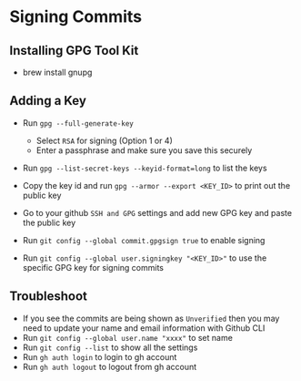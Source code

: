 # Signing Commits

## Installing GPG Tool Kit

- brew install gnupg

## Adding a Key

- Run `gpg --full-generate-key`

  - Select `RSA` for signing (Option 1 or 4)
  - Enter a passphrase and make sure you save this securely

- Run `gpg --list-secret-keys --keyid-format=long` to list the keys

- Copy the key id and run `gpg --armor --export <KEY_ID>` to print out the public key

- Go to your github `SSH and GPG` settings and add new GPG key and paste the public key

- Run `git config --global commit.gpgsign true` to enable signing

- Run `git config --global user.signingkey "<KEY_ID>"` to use the specific GPG key for signing commits

## Troubleshoot

- If you see the commits are being shown as `Unverified` then you may need to update your name and email information with Github CLI
- Run `git config --global user.name "xxxx"` to set name
- Run `git config --list` to show all the settings
- Run `gh auth login` to login to gh account
- Run `gh auth logout` to logout from gh account
